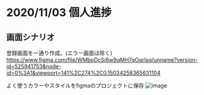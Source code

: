 # 2020/11/03 個人進捗

## 画面シナリオ
登録画面を一通り作成。(エラー画面は除く)
https://www.figma.com/file/WMbpDcSj6w9qMH7qOqrlsq/unname?version-id=525941753&node-id=0%3A1&viewport=141%2C274%2C0.15034258365631104

よく使うカラーやスタイルをfigmaのプロジェクトに保存
![image](https://user-images.githubusercontent.com/63034711/98119301-c66d4900-1eef-11eb-9748-18611339854b.png)
